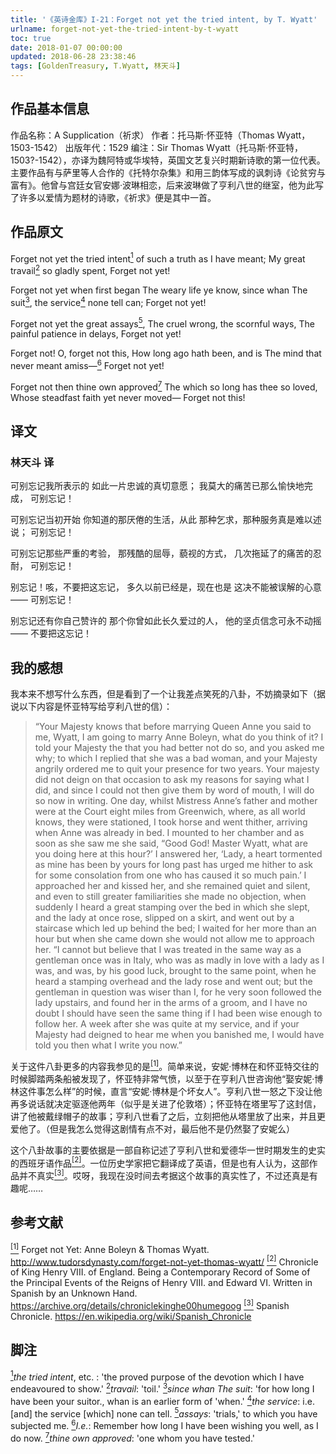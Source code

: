 ```yaml
---
title: '《英诗金库》I-21：Forget not yet the tried intent, by T. Wyatt'
urlname: forget-not-yet-the-tried-intent-by-t-wyatt
toc: true
date: 2018-01-07 00:00:00
updated: 2018-06-28 23:38:46
tags: [GoldenTreasury, T.Wyatt, 林天斗]
---
```


## 作品基本信息

作品名称：A Supplication（祈求）
作者：托马斯·怀亚特（Thomas Wyatt，1503-1542）
出版年代：1529
编注：Sir Thomas Wyatt（托马斯·怀亚特，1503?-1542），亦译为魏阿特或华埃特，英国文艺复兴时期新诗歌的第一位代表。主要作品有与萨里等人合作的《托特尔杂集》和用三韵体写成的讽刺诗《论贫穷与富有》。他曾与宫廷女官安娜·波琳相恋，后来波琳做了亨利八世的继室，他为此写了许多以爱情为题材的诗歌，《祈求》便是其中一首。

## 作品原文

Forget not yet the tried intent<a href="#note1" id="note1ref"><sup>1</sup></a>
of such a truth as I have meant;
My great travail<a href="#note2" id="note2ref"><sup>2</sup></a> so gladly spent,
Forget not yet!

Forget not yet when first began
The weary life ye know, since whan
The suit<a href="#note3" id="note3ref"><sup>3</sup></a>, the service<a href="#note4" id="note4ref"><sup>4</sup></a> none tell can;
Forget not yet!

Forget not yet the great assays<a href="#note5" id="note5ref"><sup>5</sup></a>,
The cruel wrong, the scornful ways,
The painful patience in delays,
Forget not yet!

Forget not! O, forget not this,
How long ago hath been, and is
The mind that never meant amiss—<a href="#note6" id="note6ref"><sup>6</sup></a>
Forget not yet!

Forget not then thine own approved<a href="#note7" id="note7ref"><sup>7</sup></a>
The which so long has thee so loved,
Whose steadfast faith yet never moved—
Forget not this!


## 译文
### 林天斗 译
可别忘记我所表示的
如此一片忠诚的真切意愿；
我莫大的痛苦已那么愉快地完成，
可别忘记！

可别忘记当初开始
你知道的那厌倦的生活，从此
那种乞求，那种服务真是难以述说；
可别忘记！

可别忘记那些严重的考验，
那残酷的屈辱，藐视的方式，
几次拖延了的痛苦的忍耐，
可别忘记！

别忘记！咳，不要把这忘记，
多久以前已经是，现在也是
这决不能被误解的心意——
可别忘记！

别忘记还有你自己赞许的
那个你曾如此长久爱过的人，
他的坚贞信念可永不动摇——
不要把这忘记！

## 我的感想

我本来不想写什么东西，但是看到了一个让我差点笑死的八卦，不妨摘录如下（据说以下内容是怀亚特写给亨利八世的信）：
>“Your Majesty knows that before marrying Queen Anne you said to me, Wyatt, I am going to marry Anne Boleyn, what do you think of it? I told your Majesty the that you had better not do so, and you asked me why; to which I replied that she was a bad woman, and your Majesty angrily ordered me to quit your presence for two years. Your majesty did not deign on that occasion to ask my reasons for saying what I did, and since I could not then give them by word of mouth, I will do so now in writing. One day, whilst Mistress Anne’s father and mother were at the Court eight miles from Greenwich, where, as all world knows, they were stationed, I took horse and went thither, arriving when Anne was already in bed. I mounted to her chamber and as soon as she saw me she said, “Good God! Master Wyatt, what are you doing here at this hour?’ I answered her, ‘Lady, a heart tormented as mine has been by yours for long past has urged me hither to ask for some consolation from one who has caused it so much pain.’ I approached her and kissed her, and she remained quiet and silent, and even to still greater familiarities she made no objection, when suddenly I heard a great stamping over the bed in which she slept, and the lady at once rose, slipped on a skirt, and went out by a staircase which led up behind the bed; I waited for her more than an hour but when she came down she would not allow me to approach her.
“I cannot but believe that I was treated in the same way as a gentleman once was in Italy, who was as madly in love with a lady as I was, and was, by his good luck, brought to the same point, when he heard a stamping overhead and the lady rose and went out; but the gentleman in question was wiser than I, for he very soon followed the lady upstairs, and found her in the arms of a groom, and I have no doubt I should have seen the same thing if I had been wise enough to follow her. A week after she was quite at my service, and if your Majesty had deigned to hear me when you banished me, I would have told you then what I write you now.”

关于这件八卦更多的内容我参见的是<a href="#bib1" id="bib1ref"><sup>[1]</sup></a>。简单来说，安妮·博林在和怀亚特交往的时候脚踏两条船被发现了，怀亚特非常气愤，以至于在亨利八世咨询他“娶安妮·博林这件事怎么样”的时候，直言“安妮·博林是个坏女人”。亨利八世一怒之下没让他再多说话就决定驱逐他两年（似乎是关进了伦敦塔）；怀亚特在塔里写了这封信，讲了他被戴绿帽子的故事；亨利八世看了之后，立刻把他从塔里放了出来，并且更爱他了。（但是我怎么觉得这剧情有点不对，最后他不是仍然娶了安妮么）

这个八卦故事的主要依据是一部自称记述了亨利八世和爱德华一世时期发生的史实的西班牙语作品<a href="#bib2" id="bib2ref"><sup>[2]</sup></a>。一位历史学家把它翻译成了英语，但是也有人认为，这部作品并不真实<a href="#bib3" id="bib3ref"><sup>[3]</sup></a>。哎呀，我现在没时间去考据这个故事的真实性了，不过还真是有趣呢……

## 参考文献
<a id="bib1" href="#bib1ref"><sup>[1]</sup></a> Forget not Yet: Anne Boleyn & Thomas Wyatt. <http://www.tudorsdynasty.com/forget-not-yet-thomas-wyatt/>
<a id="bib2" href="#bib2ref"><sup>[2]</sup></a> Chronicle of King Henry VIII. of England. Being a Contemporary Record of Some of the Principal Events of the Reigns of Henry VIII. and Edward VI. Written in Spanish by an Unknown Hand. <https://archive.org/details/chroniclekinghe00humegoog>
<a id="bib3" href="#bib3ref"><sup>[3]</sup></a> Spanish Chronicle. <https://en.wikipedia.org/wiki/Spanish_Chronicle>

## 脚注
<a id="note1" href="#note1ref"><sup>1</sup></a>*the tried intent*, etc. : 'the proved purpose of the devotion which I have endeavoured to show.'
<a id="note2" href="#note2ref"><sup>2</sup></a>*travail*: 'toil.'
<a id="note3" href="#note3ref"><sup>3</sup></a>*since whan The suit*: 'for how long I have been your suitor., whan is an earlier form of 'when.'
<a id="note4" href="#note4ref"><sup>4</sup></a>*the service*: i.e. [and] the service [which] none can tell.
<a id="note5" href="#note5ref"><sup>5</sup></a>*assays*: 'trials,' to which you have subjected me.
<a id="note6" href="#note6ref"><sup>6</sup></a>*I.e.*: Remember how long I have been wishing you well, as I do now.
<a id="note7" href="#note7ref"><sup>7</sup></a>*thine own approved*: 'one whom you have tested.'
